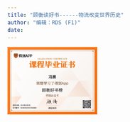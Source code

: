 ```yaml
---
title: "顾衡读好书------物流改变世界历史"
author: "编辑：RDS (F1)"
date: 
---
```

<!-- ![](./课程毕业证书.jpeg) -->

<img src="./fig/课程毕业证书.jpeg" width=40%  align=center />

